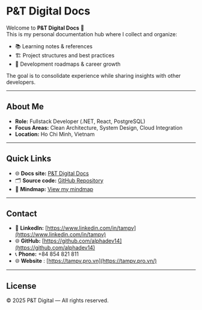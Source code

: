 # P&T Digital Docs

Welcome to **P&T Digital Docs** 👋  
This is my personal documentation hub where I collect and organize:

- 📚 Learning notes & references
- 🏗️ Project structures and best practices
- 🚀 Development roadmaps & career growth

The goal is to consolidate experience while sharing insights with other developers.

---

## About Me

- **Role:** Fullstack Developer (.NET, React, PostgreSQL)
- **Focus Areas:** Clean Architecture, System Design, Cloud Integration
- **Location:** Ho Chi Minh, Vietnam

---

## Quick Links

- 🌐 **Docs site:** [P&T Digital Docs](https://alphadev14.github.io/digitaldocs/)
- 🗂️ **Source code:** [GitHub Repository](https://github.com/alphadev14/digitaldocs)
- 📄 **Mindmap:** [View my mindmap](docs/roadmap.md)

---

## Contact

- 💼 **LinkedIn:** [https://www.linkedin.com/in/tampv](https://www.linkedin.com/in/tampv)
- 🌐 **GitHub:** [https://github.com/alphadev14](https://github.com/alphadev14)
- 📞 **Phone:** +84 854 821 811
- 🌐 **Website** : [https://tampv.pro.vn](https://tampv.pro.vn/)

---

## License

© 2025 P&T Digital — All rights reserved.
